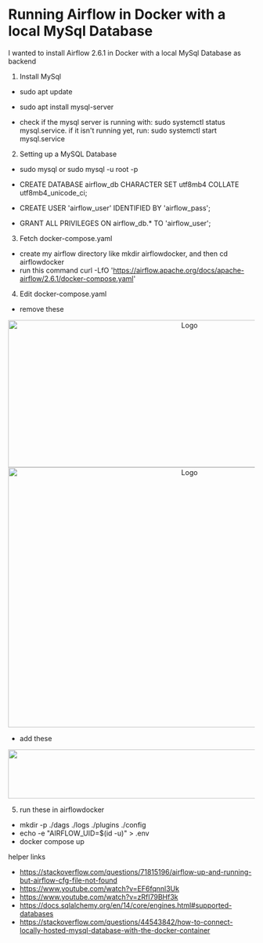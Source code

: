 # Running Airflow in Docker with a local MySql Database

  

I wanted to install Airflow 2.6.1 in Docker with a local MySql Database as backend

  

1. Install MySql

- sudo apt update

- sudo apt install mysql-server

- check if the mysql server is running with: sudo systemctl status mysql.service. if it isn't running yet, run: sudo systemctl start mysql.service

  

2. Setting up a MySQL Database

- sudo mysql or sudo mysql -u root -p

- CREATE DATABASE airflow_db CHARACTER SET utf8mb4 COLLATE utf8mb4_unicode_ci;

- CREATE USER 'airflow_user' IDENTIFIED BY 'airflow_pass';

- GRANT ALL PRIVILEGES ON airflow_db.* TO 'airflow_user';

  

3. Fetch docker-compose.yaml
- create my airflow directory like mkdir airflowdocker, and then cd airflowdocker
- run this command
curl -LfO 'https://airflow.apache.org/docs/apache-airflow/2.6.1/docker-compose.yaml'


4. Edit docker-compose.yaml

- remove these
<p align="center">
  <a href="https://https://github.com/faishalfaye/airflowdocker">
    <img src="https://github.com/faishalfaye/airflowdocker/assets/55538047/b9e21e41-e4e7-4d7b-9cd8-b4840719e4d8" alt="Logo" width="725" height="300">
  </a>
  <a href="https://https://github.com/faishalfaye/airflowdocker">
    <img src="https://github.com/faishalfaye/airflowdocker/assets/55538047/24f56a31-dd5d-4075-9530-d59626671e14" alt="Logo" width="725" height="530">
  </a>
  
- add these
<p align="center">
  <a href="https://https://github.com/faishalfaye/airflowdocker">
    <img src="https://github.com/faishalfaye/airflowdocker/assets/55538047/4471ee17-62b3-4bf4-91ca-f74503bc4685" alt="Logo" width="1250" height="100">
  </a>

5. run these in airflowdocker
- mkdir -p ./dags ./logs ./plugins ./config
- echo -e "AIRFLOW_UID=$(id -u)" > .env
- docker compose up

helper links
- https://stackoverflow.com/questions/71815196/airflow-up-and-running-but-airflow-cfg-file-not-found
- https://www.youtube.com/watch?v=EF6fqnnl3Uk
- https://www.youtube.com/watch?v=zRfI79BHf3k
- https://docs.sqlalchemy.org/en/14/core/engines.html#supported-databases
- https://stackoverflow.com/questions/44543842/how-to-connect-locally-hosted-mysql-database-with-the-docker-container


   
